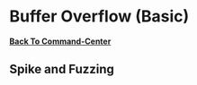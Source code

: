 # Buffer Overflow (Basic)

**[Back To Command-Center](https://github.com/codetorok/command-center/blob/master/README.md)**

## Spike and Fuzzing
